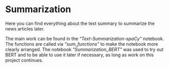 # Summarization 

Here you can find everything about the text summary to summarize the news articles later.

The main work can be found in the *"Text-Summarization-spaCy"* notebook. The functions are called via *"sum_functions"* to make the notebook more clearly arranged. 
The notebook *"Summarization_BERT"* was used to try out BERT and to be able to use it later if necessary, as long as work on this project continues. 
